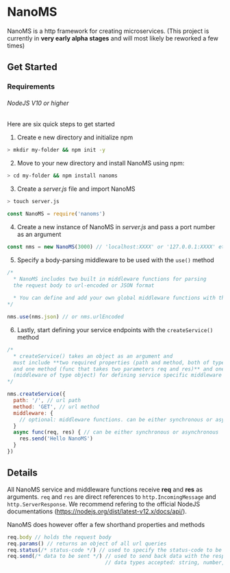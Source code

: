 # NanoMS
NanoMS is a http framework for creating microservices.
(This project is currently in **very early alpha stages** and will most likely be reworked a few times)

## Get Started
### Requirements
###### NodeJS V10 or higher

Here are six quick steps to get started

1. Create e new directory and initialize npm
```bash
> mkdir my-folder && npm init -y
```
2. Move to your new directory and install NanoMS using npm:
```bash
> cd my-folder && npm install nanoms
```
3. Create a _server.js_ file and import NanoMS
```bash
> touch server.js
```
```javascript
const NanoMS = require('nanoms')
```
4. Create a new instance of NanoMS in _server.js_ and pass a port number as an argument
```javascript
const nms = new NanoMS(3000) // 'localhost:XXXX' or '127.0.0.1:XXXX' etc can also be used if host needs to be specified
```
5. Specify a body-parsing middleware to be used with the `use()` method
```javascript
/*
  * NanoMS includes two built in middleware functions for parsing 
  the request body to url-encoded or JSON format
  
  * You can define and add your own global middleware functions with the use() method
*/

nms.use(nms.json) // or nms.urlEncoded
```

6. Lastly, start defining your service endpoints with the `createService()` method
```javascript
/*
  * createService() takes an object as an argument and 
  must include **two required properties (path and method, both of type 'string') 
  and one method (func that takes two parameters req and res)** and one optional property
  (middleware of type object) for defining service specific middleware functions.
*/

nms.createService({
  path: '/', // url path
  method: 'GET', // url method
  middleware: {
    // optional: middleware functions. can be either synchronous or asynchronous
  }
  async func(req, res) { // can be either synchronous or asynchronous
    res.send('Hello NanoMS')
  }
})
```

## Details
All NanoMS service and middleware functions receive **req** and **res** as arguments. 
`req` and `res` are direct references to `http.IncomingMessage` and `http.ServerResponse`. We recommend refering to the official NodeJS documentations (https://nodejs.org/dist/latest-v12.x/docs/api/).

NanoMS does however offer a few shorthand properties and methods
```javascript
req.body // holds the request body
req.params() // returns an object of all url queries
req.status(/* status-code */) // used to specify the status-code to be returned. refaults to 200. returns req.
req.send(/* data to be sent */) // used to send back data with the response.
                                // data types accepted: string, number, object, Buffer...
```
